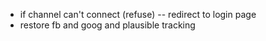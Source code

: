 - if channel can't connect (refuse) -- redirect to login page
- restore fb and goog and plausible tracking
